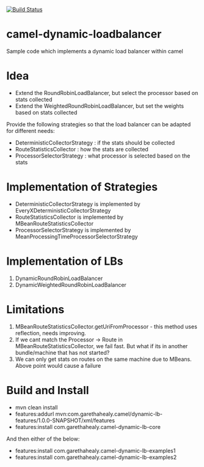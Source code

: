 [![Build Status](https://travis-ci.org/garethahealy/camel-dynamic-loadbalancer.svg?branch=master)](https://travis-ci.org/garethahealy/camel-dynamic-loadbalancer)

# camel-dynamic-loadbalancer
Sample code which implements a dynamic load balancer within camel

# Idea
- Extend the RoundRobinLoadBalancer, but select the processor based on stats collected
- Extend the WeightedRoundRobinLoadBalancer, but set the weights based on stats collected

Provide the following strategies so that the load balancer can be adapted for different needs:
- DeterministicCollectorStrategy : if the stats should be collected
- RouteStatisticsCollector : how the stats are collected
- ProcessorSelectorStrategy : what processor is selected based on the stats

# Implementation of Strategies
- DeterministicCollectorStrategy is implemented by EveryXDeterministicCollectorStrategy
- RouteStatisticsCollector is implemented by MBeanRouteStatisticsCollector
- ProcessorSelectorStrategy is implemented by MeanProcessingTimeProcessorSelectorStrategy

# Implementation of LBs
1. DynamicRoundRobinLoadBalancer
2. DynamicWeightedRoundRobinLoadBalancer

# Limitations
1. MBeanRouteStatisticsCollector.getUriFromProcessor - this method uses reflection, needs improving.
2. If we cant match the Processor -> Route in MBeanRouteStatisticsCollector, we fail fast. But what if its in another bundle/machine that has not started?
2. We can only get stats on routes on the same machine due to MBeans. Above point would cause a failure

# Build and Install
- mvn clean install
- features:addurl mvn:com.garethahealy.camel/dynamic-lb-features/1.0.0-SNAPSHOT/xml/features
- features:install com.garethahealy.camel-dynamic-lb-core

And then either of the below:
- features:install com.garethahealy.camel-dynamic-lb-examples1
- features:install com.garethahealy.camel-dynamic-lb-examples2

